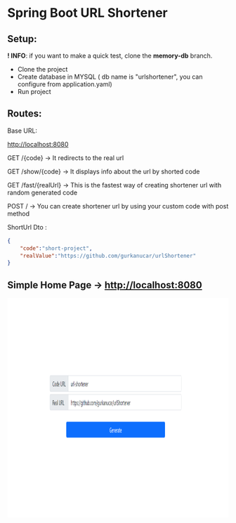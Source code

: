 # Spring Boot URL Shortener

## Setup:

**! INFO**: if you want to make a quick test, clone the **memory-db** branch.

- Clone the project
- Create database in MYSQL ( db name is "urlshortener", you can configure from application.yaml)
- Run project

## Routes:

Base URL:

[http://localhost:8080](http://localhost:8080)

GET      /{code}          → It redirects to the real url

GET     /show/{code} → It displays info about the url by shorted code

GET     /fast/{realUrl} → This is the fastest way of creating shortener url with random generated code

POST   /                     → You can create shortener url by using your custom code with post method

ShortUrl Dto :

```json
{
    "code":"short-project",
    "realValue":"https://github.com/gurkanucar/urlShortener"
}
```

## Simple Home Page -> [http://localhost:8080](http://localhost:8080)


<img src="images/index.png" height="500">
